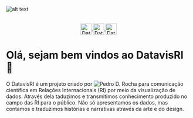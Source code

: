 ![alt text](https://pbs.twimg.com/profile_banners/1467814399788388354/1638901258/1500x500)

<p align="center">
<br>
<a href="https://twitter.com/datavisri">
<img align="center" alt="DatavisRI | Twitter" width="30px" src="https://cdn.jsdelivr.net/npm/simple-icons@v3/icons/twitter.svg" />
</a>
<a href="https://www.linkedin.com/company/80769419/">
<img align="center" alt="DatavisRI" width="30px" src="https://cdn.jsdelivr.net/npm/simple-icons@v3/icons/linkedin.svg" />
</a>
<a href="https://www.instagram.com/datavisri/">
<img align="center" alt="DatavisRI" width="30px" src="https://cdn.jsdelivr.net/npm/simple-icons@v3/icons/instagram.svg" />
</a>
<br>
</p>


# Olá, sejam bem vindos ao DatavisRI 👋 

O DatavisRI é um projeto criado por ![Pedro D. Rocha](https://twitter.com/pedro_drocha) para comunicação científica em Relações Internacionais (RI) por meio da visualização de dados. Através dela taduzimos e transmitimos conhecimento produzido no campo das RI para o público. Não só apresentamos os dados, mas contamos e traduzimos histórias e narrativas através da arte e do design. 

